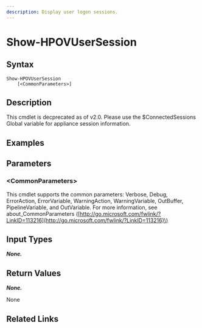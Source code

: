 ```yaml
---
description: Display user logon sessions.
---
```


# Show-HPOVUserSession

## Syntax

```text
Show-HPOVUserSession
    [<CommonParameters>]
```

## Description

This cmdlet is decprecated as of v2.0. Please use the $ConnectedSessions Global variable for appliance session information.

## Examples

## Parameters

### &lt;CommonParameters&gt;

This cmdlet supports the common parameters: Verbose, Debug, ErrorAction, ErrorVariable, WarningAction, WarningVariable, OutBuffer, PipelineVariable, and OutVariable. For more information, see about\_CommonParameters \([http://go.microsoft.com/fwlink/?LinkID=113216](http://go.microsoft.com/fwlink/?LinkID=113216)\)

## Input Types

_**None.**_

## Return Values

_**None.**_

None

## Related Links

